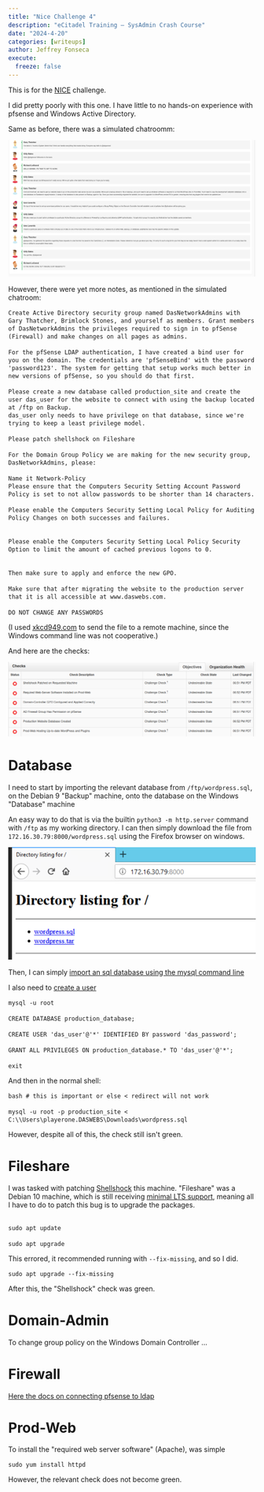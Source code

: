 ```yaml
---
title: "Nice Challenge 4"
description: "eCitadel Training — SysAdmin Crash Course"
date: "2024-4-20"
categories: [writeups]
author: Jeffrey Fonseca
execute:
  freeze: false
---
```


This is for the [NICE](https://nice-challenge.com/) challenge.

I did pretty poorly with this one. I have little to no hands-on experience with pfsense and Windows Active Directory.


Same as before, there was a simulated chatroomm:

![meeting notes](images/meetingnotes.png)


However, there were yet more notes, as mentioned in the simulated chatroom:

```{.defualt}
Create Active Directory security group named DasNetworkAdmins with Gary Thatcher, Brimlock Stones, and yourself as members. Grant members of DasNetworkAdmins the privileges required to sign in to pfSense (Firewall) and make changes on all pages as admins.

For the pfSense LDAP authentication, I have created a bind user for you on the domain. The credentials are 'pfSenseBind' with the password 'password123'. The system for getting that setup works much better in new versions of pfSense, so you should do that first.

Please create a new database called production_site and create the user das_user for the website to connect with using the backup located at /ftp on Backup.
das_user only needs to have privilege on that database, since we're trying to keep a least privilege model.

Please patch shellshock on Fileshare

For the Domain Group Policy we are making for the new security group, DasNetworkAdmins, please:

Name it Network-Policy
Please ensure that the Computers Security Setting Account Password Policy is set to not allow passwords to be shorter than 14 characters.

Please enable the Computers Security Setting Local Policy for Auditing Policy Changes on both successes and failures.
    

Please enable the Computers Security Setting Local Policy Security Option to limit the amount of cached previous logons to 0.
    

Then make sure to apply and enforce the new GPO.

Make sure that after migrating the website to the production server that it is all accessible at www.daswebs.com.

DO NOT CHANGE ANY PASSWORDS
```

(I used [xkcd949.com](https://xkcd949.com) to send the file to a remote machine, since the Windows command line was not cooperative.)

And here are the checks:

![](images/initialchecks.png)




# Database

I need to start by importing the relevant database from `/ftp/wordpress.sql`, on the Debian 9 "Backup" machine, onto the database on the Windows "Database" machine

An easy way to do that is via the builtin `python3 -m http.server` command with `/ftp` as my working directory. I can then simply download the file from `172.16.30.79:8000/wordpress.sql` using the Firefox browser on windows. 

![](images/firefoxdownloads.png)

Then, I can simply [import an sql database using the mysql command line](https://www.digitalocean.com/community/tutorials/how-to-import-and-export-databases-in-mysql-or-mariadb#step-2-mdash-importing-a-mysql-or-mariadb-database)

I also need to [create a user](https://www.digitalocean.com/community/tutorials/how-to-create-a-new-user-and-grant-permissions-in-mysql)

```{.default}
mysql -u root

CREATE DATABASE production_database;

CREATE USER 'das_user'@'*' IDENTIFIED BY password 'das_password';

GRANT ALL PRIVILEGES ON production_database.* TO 'das_user'@'*';

exit
```

And then in the normal shell:

```{.default}
bash # this is important or else < redirect will not work

mysql -u root -p production_site < C:\\Users\playerone.DASWEBS\Downloads\wordpress.sql
```

However, despite all of this, the check still isn't green. 


# Fileshare

I was tasked with patching [Shellshock](https://en.wikipedia.org/wiki/Shellshock_(software_bug)) this machine. "Fileshare" was a Debian 10 machine, which is still receiving [minimal LTS support](https://endoflife.date/debian), meaning all I have to do to patch this bug is to upgrade the packages. 

```{.default}

sudo apt update

sudo apt upgrade
```

This errored, it recommended running with `--fix-missing`, and so I did.

```{.default}
sudo apt upgrade --fix-missing
```

After this, the "Shellshock" check was green.

# Domain-Admin

To change group policy on the Windows Domain Controller ...


# Firewall

[Here the docs on connecting pfsense to ldap](https://docs.netgate.com/pfsense/en/latest/usermanager/ldap.html)


# Prod-Web

To install the "required web server software" (Apache), was simple

```{.default}
sudo yum install httpd
```

However, the relevant check does not become green. 



